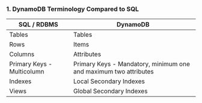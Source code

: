### 1. DynamoDB Terminology Compared to SQL

| SQL / RDBMS                | DynamoDB                                                     |
| -------------------------- | ------------------------------------------------------------ |
| Tables                     | Tables                                                       |
| Rows                       | Items                                                        |
| Columns                    | Attributes                                                   |
| Primary Keys - Multicolumn | Primary Keys - Mandatory, minimum one and maximum two attributes |
| Indexes                    | Local Secondary Indexes                                      |
| Views                      | Global Secondary Indexes                                     |

